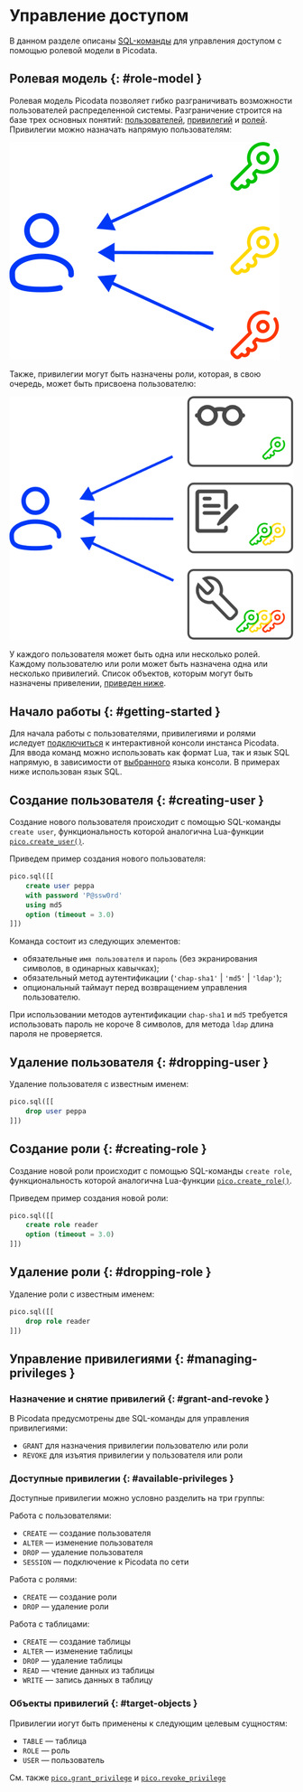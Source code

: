 # Управление доступом
В данном разделе описаны [SQL-команды](../reference/sql_queries.md) для управления
доступом с помощью ролевой модели в Picodata.

## Ролевая модель {: #role-model }
Ролевая модель Picodata позволяет гибко разграничивать возможности
пользователей распределенной системы. Разграничение строится на базе
трех основных понятий: [пользователей](../overview/glossary.md#user),
[привилегий](../overview/glossary.md#privilege) и [ролей](../overview/glossary.md#role).
Привилегии можно назначать напрямую пользователям:

![Users and privileges](../images/user_priv.svg)

Также, привилегии могут быть назначены роли, которая, в свою очередь,
может быть присвоена пользователю:

![Users and roles](../images/user_roles.svg)

У каждого пользователя может быть одна или несколько ролей. Каждому
пользователю или роли может быть назначена одна или несколько
привилегий. Список объектов, которым могут быть назначены привелении, [приведен ниже](#objects).

## Начало работы {: #getting-started }
Для начала работы с пользователями, привилегиями и ролями иследует
[подключиться](connecting.md#accessing-console) к
интерактивной консоли инстанса Picodata. Для ввода команд можно
использовать как формат Lua, так и язык SQL напрямую, в зависимости от
[выбранного](../reference/sql_queries.md#available_langs) языка консоли. В примерах
ниже использован язык SQL.

## Создание пользователя {: #creating-user }
Создание нового пользователя происходит с помощью SQL-команды `create
user`, функциональность которой аналогична Lua-функции
[`pico.create_user()`](../reference/api.md#picocreate_user).

Приведем пример создания нового пользователя:

```sql
pico.sql([[
	create user peppa
    with password 'P@ssw0rd'
    using md5
	option (timeout = 3.0)
]])
```

Команда состоит из следующих элементов:

- обязательные `имя пользователя` и `пароль` (без экранирования символов, в одинарных кавычках);
- обязательный метод аутентификации (`'chap-sha1'` | `'md5'` | `'ldap'`);
- опциональный таймаут перед возвращением управления пользователю.

При использовании методов аутентификации `chap-sha1` и `md5` требуется использовать пароль не короче 8
символов, для метода `ldap` длина пароля не проверяется.

## Удаление пользователя {: #dropping-user }
Удаление пользователя с известным именем:

```sql
pico.sql([[
	drop user peppa
]])
```

## Создание роли {: #creating-role }

Создание новой роли происходит с помощью SQL-команды `create
role`, функциональность которой аналогична Lua-функции
[`pico.create_role()`](../reference/api.md#picocreate_role).

Приведем пример создания новой роли:

```sql
pico.sql([[
	create role reader
	option (timeout = 3.0)
]])
```

## Удаление роли {: #dropping-role }

Удаление роли с известным именем:

```sql
pico.sql([[
	drop role reader
]])
```
## Управление привилегиями {: #managing-privileges }
### Назначение и снятие привилегий {: #grant-and-revoke }
В Picodata предусмотрены две SQL-команды для управления привилегиями:

- `GRANT` для назначения привилегии пользователю или роли
- `REVOKE` для изъятия привилегии у пользователя или роли

### Доступные привилегии {: #available-privileges }
Доступные привилегии можно условно разделить на три группы:

Работа с пользователями:

- `CREATE` — создание пользователя
- `ALTER` — изменение пользователя
- `DROP` — удаление пользователя
- `SESSION` — подключение к Picodata по сети

Работа с ролями:

- `CREATE` — создание роли
- `DROP` — удаление роли

Работа с таблицами:

- `CREATE` — создание таблицы
- `ALTER` — изменение таблицы
- `DROP` — удаление таблицы
- `READ` — чтение данных из таблицы
- `WRITE` — запись данных в таблицу

### Объекты привилегий {: #target-objects }
Привилегии иогут быть применены к следующим целевым сущностям: <a
name="objects"></a>

- `TABLE` — таблица
- `ROLE` — роль
- `USER` — пользователь

<!--
### Примеры команд {: #cli-examples }
Наделение пользователя правом записи в таблицу:
```sql
pico.sql([[
	grant write on "friends_of_peppa" to "peppa"
	]])
```

Создание роли, наделение её правом записи в таблицу, присваивание роли пользователю:
```sql
pico.sql([[
	create role "swine_admin"
	grant write on "friends_of_peppa" to "swine_admin"
	grant "swine_admin" to "peppa"
	]])
```

Изъятие привилегии у роли:
```sql
pico.sql([[
	revoke write on "friends_of_peppa" from "swine_admin"
	]])
``` -->


См. также [`pico.grant_privilege`](../reference/api.md#picogrant_privilege) и [`pico.revoke_privilege`](../reference/api.md#picorevoke_privilege)
